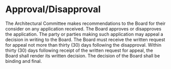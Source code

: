# Approval/Disapproval

The Architectural Committee makes recommendations to the Board for their consider on any application received. The Board approves or disapproves the application. The party or parties making such application may appeal a decision in writing to the Board. The Board must receive the written request for appeal not more than thirty \(30\) days following the disapproval. Within thirty \(30\) days following receipt of the written request for appeal, the Board shall render its written decision. The decision of the Board shall be binding and final.

